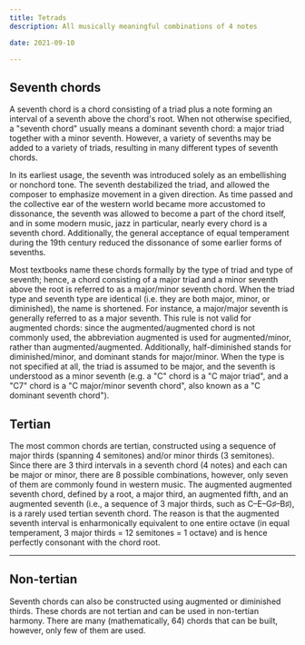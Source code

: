 ```yaml
---
title: Tetrads
description: All musically meaningful combinations of 4 notes

date: 2021-09-10

---
```




## Seventh chords

A seventh chord is a chord consisting of a triad plus a note forming an interval of a seventh above the chord's root. When not otherwise specified, a "seventh chord" usually means a dominant seventh chord: a major triad together with a minor seventh. However, a variety of sevenths may be added to a variety of triads, resulting in many different types of seventh chords.

In its earliest usage, the seventh was introduced solely as an embellishing or nonchord tone. The seventh destabilized the triad, and allowed the composer to emphasize movement in a given direction. As time passed and the collective ear of the western world became more accustomed to dissonance, the seventh was allowed to become a part of the chord itself, and in some modern music, jazz in particular, nearly every chord is a seventh chord. Additionally, the general acceptance of equal temperament during the 19th century reduced the dissonance of some earlier forms of sevenths.

Most textbooks name these chords formally by the type of triad and type of seventh; hence, a chord consisting of a major triad and a minor seventh above the root is referred to as a major/minor seventh chord. When the triad type and seventh type are identical (i.e. they are both major, minor, or diminished), the name is shortened. For instance, a major/major seventh is generally referred to as a major seventh. This rule is not valid for augmented chords: since the augmented/augmented chord is not commonly used, the abbreviation augmented is used for augmented/minor, rather than augmented/augmented. Additionally, half-diminished stands for diminished/minor, and dominant stands for major/minor. When the type is not specified at all, the triad is assumed to be major, and the seventh is understood as a minor seventh (e.g. a "C" chord is a "C major triad", and a "C7" chord is a "C major/minor seventh chord", also known as a "C dominant seventh chord").

## Tertian

The most common chords are tertian, constructed using a sequence of major thirds (spanning 4 semitones) and/or minor thirds (3 semitones). Since there are 3 third intervals in a seventh chord (4 notes) and each can be major or minor, there are 8 possible combinations, however, only seven of them are commonly found in western music. The augmented augmented seventh chord, defined by a root, a major third, an augmented fifth, and an augmented seventh (i.e., a sequence of 3 major thirds, such as C–E–G♯–B♯), is a rarely used tertian seventh chord. The reason is that the augmented seventh interval is enharmonically equivalent to one entire octave (in equal temperament, 3 major thirds = 12 semitones = 1 octave) and is hence perfectly consonant with the chord root.


<script setup>
  import tetrad from '#/db/chord/tetrad.yaml'
</script>
<chroma-profile-collection :collection="tetrad.tertian" />

---

## Non-tertian

Seventh chords can also be constructed using augmented or diminished thirds. These chords are not tertian and can be used in non-tertian harmony. There are many (mathematically, 64) chords that can be built, however, only few of them are used.

<chroma-profile-collection :collection="tetrad.nontertian" />
